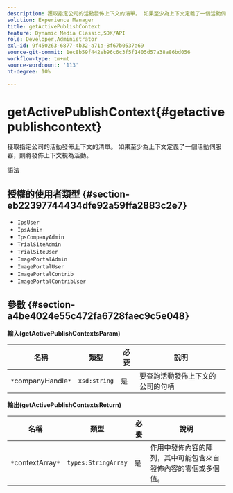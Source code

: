 ```yaml
---
description: 獲取指定公司的活動發佈上下文的清單。 如果至少為上下文定義了一個活動伺服器，則將發佈上下文視為活動。
solution: Experience Manager
title: getActivePublishContext
feature: Dynamic Media Classic,SDK/API
role: Developer,Administrator
exl-id: 9f450263-6877-4b32-a71a-8f67b0537a69
source-git-commit: 1ec8b59f442eb96c6c3f5f1405d57a38a86bd056
workflow-type: tm+mt
source-wordcount: '113'
ht-degree: 10%

---
```


# getActivePublishContext{#getactivepublishcontext}

獲取指定公司的活動發佈上下文的清單。 如果至少為上下文定義了一個活動伺服器，則將發佈上下文視為活動。

語法

## 授權的使用者類型 {#section-eb22397744434dfe92a59ffa2883c2e7}

* `IpsUser`
* `IpsAdmin`
* `IpsCompanyAdmin`
* `TrialSiteAdmin`
* `TrialSiteUser`
* `ImagePortalAdmin`
* `ImagePortalUser`
* `ImagePortalContrib`
* `ImagePortalContribUser`

## 參數 {#section-a4be4024e55c472fa6728faec9c5e048}

**輸入(getActivePublishContextsParam)**

| 名稱 | 類型 | 必要 | 說明 |
|---|---|---|---|
| `*`companyHandle`*` | `xsd:string` | 是 | 要查詢活動發佈上下文的公司的句柄 |

**輸出(getActivePublishContextsReturn)**

| 名稱 | 類型 | 必要 | 說明 |
|---|---|---|---|
| `*`contextArray`*` | `types:StringArray` | 是 | 作用中發佈內容的陣列，其中可能包含來自發佈內容的零個或多個值。 |

